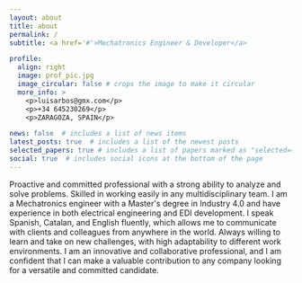 ```yaml
---
layout: about
title: about
permalink: /
subtitle: <a href='#'>Mechatronics Engineer & Developer</a>

profile:
  align: right
  image: prof_pic.jpg
  image_circular: false # crops the image to make it circular
  more_info: >
    <p>luisarbos@gmx.com</p>
    <p>+34 645230269</p>
    <p>ZARAGOZA, SPAIN</p>

news: false  # includes a list of news items
latest_posts: true  # includes a list of the newest posts
selected_papers: true # includes a list of papers marked as "selected={true}"
social: true  # includes social icons at the bottom of the page
---
```


Proactive and committed professional with a strong ability to analyze and solve problems. Skilled in working easily in any multidisciplinary team. I am a Mechatronics engineer with a Master's degree in Industry 4.0 and have experience in both electrical engineering and EDI development. I speak Spanish, Catalan, and English fluently, which allows me to communicate with clients and colleagues from anywhere in the world. Always willing to learn and take on new challenges, with high adaptability to different work environments. I am an innovative and collaborative professional, and I am confident that I can make a valuable contribution to any company looking for a versatile and committed candidate.

